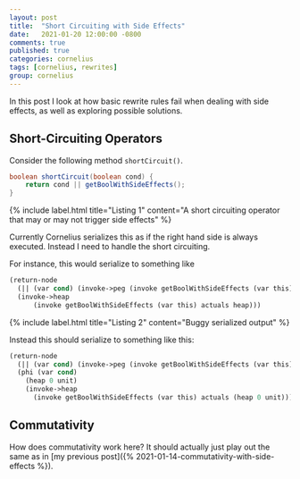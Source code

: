 ```yaml
---
layout: post
title:  "Short Circuiting with Side Effects"
date:   2021-01-20 12:00:00 -0800
comments: true
published: true
categories: cornelius
tags: [cornelius, rewrites]
group: cornelius
---
```


In this post I look at how basic rewrite rules fail when dealing with side
effects, as well as exploring possible solutions.

## Short-Circuiting Operators

Consider the following method `shortCircuit()`.

```java
boolean shortCircuit(boolean cond) {
    return cond || getBoolWithSideEffects();
}
```
{% include label.html 
   title="Listing 1"
   content="A short circuiting operator that may or may not trigger side effects"
%}

Currently Cornelius serializes this as if the right hand side is always
executed. Instead I need to handle the short circuiting.

For instance, this would serialize to something like

```scheme
(return-node 
  (|| (var cond) (invoke->peg (invoke getBoolWithSideEffects (var this) actuals heap)))
  (invoke->heap 
      (invoke getBoolWithSideEffects (var this) actuals heap)))
```

{% include label.html 
   title="Listing 2"
   content="Buggy serialized output"
%}

Instead this should serialize to something like this:

```scheme
(return-node 
  (|| (var cond) (invoke->peg (invoke getBoolWithSideEffects (var this) actuals heap)))
  (phi (var cond)
    (heap 0 unit)
    (invoke->heap 
      (invoke getBoolWithSideEffects (var this) actuals (heap 0 unit)))))
```

## Commutativity

How does commutativity work here? It should actually just play out the same as
in [my previous post]({% 2021-01-14-commutativity-with-side-effects %}).

